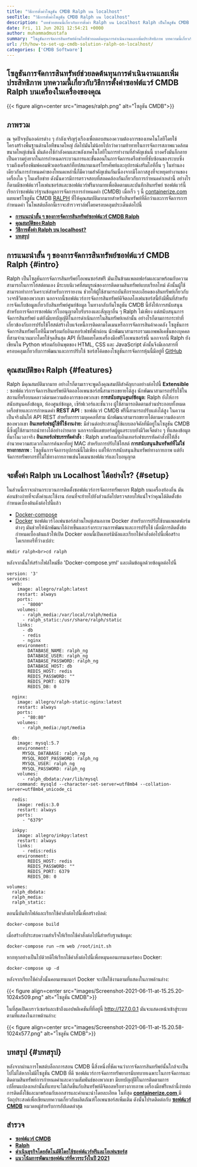 ```yaml
---
title: "วิธีการตั้งค่าโซลูชัน CMDB Ralph บน localhost" 
seoTitle: "วิธีการตั้งค่าโซลูชัน CMDB Ralph บน localhost" 
description: "บทช่วยสอนนี้เกี่ยวกับการตั้งค่า Ralph บน Localhost Ralph เป็นโซลูชัน CMDB ฟรีที่มีคุณสมบัติในการติดตามสินทรัพย์และการกำหนดค่า" 
date: Fri, 11 Jun 2021 12:54:21 +0000
author: muhammadmustafa
summary: "โซลูชันการจัดการสินทรัพย์ด้านไอทีช่วยลดต้นทุนการดำเนินงานและเพิ่มประสิทธิภาพ บทความนี้เกี่ยวกับวิธีการตั้งค่าซอฟต์แวร์ CMDB Ralph บนเครื่องในเครื่องของคุณ" 
url: /th/how-to-set-up-cmdb-solution-ralph-on-localhost/
categories: ['CMDB Software']
---
```


## โซลูชันการจัดการสินทรัพย์ช่วยลดต้นทุนการดำเนินงานและเพิ่มประสิทธิภาพ บทความนี้เกี่ยวกับวิธีการตั้งค่าซอฟต์แวร์ CMDB Ralph บนเครื่องในเครื่องของคุณ

{{< figure align=center src="images/ralph.png" alt="โซลูชัน CMDB">}}


##  **ภาพรวม**  
ณ จุดปัจจุบันองค์กรต่าง ๆ กำลังเจริญรุ่งเรืองเพื่อตอบสนองความต้องการของเทคโนโลยีโดยใช้โครงสร้างพื้นฐานด้านไอทีขนาดใหญ่ ถัดไปมันไม่น้อยไปกว่าความท้าทายในการจัดการสภาพแวดล้อมขนาดใหญ่เช่นนี้ มันต้องใช้กำลังคนและพลังเทคโนโลยีในการทำงานที่สำคัญเช่นนี้ บางครั้งมันก็กลายเป็นความยุ่งยากในการกำหนดกระบวนการและขั้นตอนในการจัดการเครือข่ายที่ซับซ้อนของระบบซึ่งรวมถึงเครื่องพิมพ์คอมพิวเตอร์เดสก์ท็อปสแกนเนอร์โทรศัพท์และอุปกรณ์เสริมไอทีอื่น ๆ ในทำนองเดียวกันการกำหนดค่าของโหนดเหล่านี้ก็มีความสำคัญเช่นกันเนื่องจากมีโอกาสสูงที่จะหยุดทำงานของเครื่องใด ๆ ในเครือข่าย ดังนั้นควรมีการตรวจสอบที่สอดคล้องกันเกี่ยวกับการกำหนดค่าเหล่านี้
อย่างไรก็ตามมีซอฟต์แวร์โอเพ่นซอร์สและซอฟต์แวร์ฟรีมากมายเพื่อติดตามและบันทึกสินทรัพย์ ซอฟต์แวร์นี้เรียกว่าซอฟต์แวร์ฐานข้อมูลการจัดการการกำหนดค่า (CMDB) เมื่อเร็ว ๆ นี้ [containerize.com][1] เผยแพร่โซลูชัน CMDB [RALPH][2] ที่ให้คุณสมบัติมากมายสำหรับสินทรัพย์ที่ดีกว่าและการจัดการการกำหนดค่า ในโพสต์บล็อกนี้เราจะสำรวจราล์ฟโดยครอบคลุมประเด็นต่อไปนี้
*  **[การแนะนำสั้น ๆ ของการจัดการสินทรัพย์ซอฟต์แวร์ CMDB Ralph][3]**  
*  **[คุณสมบัติของ Ralph][4]**  
*  **[วิธีการตั้งค่า Ralph บน localhost?][5]**  
*  **[บทสรุป][6]**  

## การแนะนำสั้น ๆ ของการจัดการสินทรัพย์ซอฟต์แวร์ CMDB Ralph {#intro}

Ralph เป็นโซลูชันการจัดการสินทรัพย์โอเพนซอร์สฟรี มันเป็นข้ามแพลตฟอร์มและมาพร้อมกับความสามารถในการโฮสต์ตนเอง มีระบบนิเวศที่สมบูรณ์ของการติดตามสินทรัพย์แบบเรียลไทม์ ดังนั้นผู้ใช้สามารถทำการวิเคราะห์สำหรับการรายงาน ช่วยให้ผู้ใช้สามารถบันทึกรายละเอียดของสินทรัพย์เกี่ยวกับวงจรชีวิตของพวกเขา นอกจากนี้ซอฟต์แวร์การจัดการสินทรัพย์ดิจิตอลโอเพ่นซอร์สนี้ยังมีพื้นที่สำหรับการจัดเก็บข้อมูลเกี่ยวกับสินทรัพย์ศูนย์ข้อมูล ในทางกลับกันโซลูชัน CMDB นี้ยังให้การสนับสนุนสำหรับการจัดการซอฟต์แวร์ใบอนุญาตใบรับรองและสัญญาอื่น ๆ Ralph ไม่เพียง แต่สนับสนุนการจัดการสินทรัพย์ แต่ยังมีบทบัญญัติในการดำเนินการในสินทรัพย์เหล่านั้น อย่างไรก็ตามการกระทำที่เกี่ยวข้องกับการปรับใช้โฮสต์สร้างใบแจ้งหนี้การติดตามโดเมนหรือการจัดการสินค้าคงคลัง
โซลูชันการจัดการสินทรัพย์ไอทีนี้มาพร้อมกับอินเทอร์เฟซที่พักผ่อน นักพัฒนาสามารถรวมแอพพลิเคชั่นของบุคคลที่สามจำนวนมากโดยใช้จุดสิ้นสุด API ที่เปิดเผยโดยเครื่องมือฟรีโอเพนซอร์ซนี้ นอกจากนี้ Ralph ยังเขียนใน Python พร้อมกับอินพุตของ HTML, CSS และ JavaScript ดังนั้นจึงมีเอกสารที่ครอบคลุมเกี่ยวกับการพัฒนาและการปรับใช้ ซอร์สโค้ดของโซลูชันการจัดการหุ้นนี้มีอยู่ที่ [GitHub][7]

## คุณสมบัติของ Ralph {#features}

Ralph มีคุณสมบัติมากมาย อย่างไรก็ตามเราจะพูดถึงคุณสมบัติสำคัญบางอย่างต่อไปนี้
 **Extensible** : ซอฟต์แวร์การจัดการสินทรัพย์ดิจิตอลโอเพนซอร์สนี้สามารถขยายได้สูง นักพัฒนาสามารถปรับใช้ในสถานที่หรือบนคลาวด์ตามความต้องการของพวกเขา
 **การสนับสนุนศูนย์ข้อมูล:**  Ralph ยังให้การสนับสนุนคลังข้อมูล, ห้องศูนย์ข้อมูล, เซิร์ฟเวอร์และชั้นวาง ผู้ใช้สามารถติดตามส่วนประกอบทั้งหมดเครือข่ายและการกำหนดค่า
 **REST API** : ซอฟต์แวร์ CMDB ฟรีนี้สามารถปรับแต่งได้สูง ในความเป็นจริงมันให้ API REST สำหรับการรวมบุคคลที่สาม นักพัฒนาสามารถขยายได้ตามความต้องการของพวกเขา
 **อินเทอร์เฟซผู้ใช้ที่ใช้งานง่าย:**  มีส่วนต่อประสานผู้ใช้แบบลอจิคัลที่มีอยู่ในโซลูชัน CMDB นี้ซึ่งผู้ใช้สามารถนำทางได้อย่างง่ายดาย นอกจากนี้แดชบอร์ดผู้ดูแลระบบยังมีวิดเจ็ตต่าง ๆ ที่แสดงข้อมูลที่มาในเวลาจริง
 **อินเทอร์เฟซบรรทัดคำสั่ง** : Ralph มาพร้อมกับอินเทอร์เฟซบรรทัดคำสั่งที่ให้สิ่งอำนวยความสะดวกในการค้นหาที่อยู่ MAC สำหรับการปรับใช้โฮสต์
 **การสนับสนุนสินทรัพย์ที่ไม่ใช่ทางกายภาพ** : โซลูชันการจัดการอุปกรณ์นี้ไม่เพียง แต่ให้การสนับสนุนสินทรัพย์ทางกายภาพ แต่ยังจัดการทรัพยากรที่ไม่ใช่ทางกายภาพเช่นโดเมนซอฟต์แวร์และใบอนุญาต

## จะตั้งค่า Ralph บน Localhost ได้อย่างไร? {#setup}

ในส่วนนี้เราจะผ่านกระบวนการติดตั้งซอฟต์แวร์การจัดการทรัพยากร Ralph บนเครื่องท้องถิ่น มันค่อนข้างง่ายที่จะตั้งค่าและใช้งาน
ก่อนที่จะย้ายไปยังส่วนถัดไปตรวจสอบให้แน่ใจว่าคุณได้ติดตั้งข้อกำหนดเบื้องต้นดังต่อไปนี้แล้ว
  * [Docker-compose][8]
  * [Docker][9]
ซอฟต์แวร์โอเพ่นซอร์สส่วนใหญ่เสนอภาพ Docker สำหรับการปรับใช้บนแพลตฟอร์มต่างๆ มันช่วยให้นักพัฒนาได้ง่ายขึ้นและเร่งกระบวนการพัฒนาและการปรับใช้
เมื่อมีการติดตั้งข้อกำหนดเบื้องต้นแล้วให้เปิด Docker ตอนนี้เปิดเทอร์มินัลและเรียกใช้คำสั่งต่อไปนี้เพื่อสร้างไดเรกทอรีที่ว่างเปล่า:
```
mkdir ralph<br>cd ralph
```
หลังจากนั้นให้สร้างไฟล์ใหม่ชื่อ 'Docker-compose.yml' และเติมข้อมูลด้วยข้อมูลต่อไปนี้
```
version: '3'
services:
  web:
    image: allegro/ralph:latest
    restart: always
    ports:
      - "8000"
    volumes:
      - ralph_media:/var/local/ralph/media
      - ralph_static:/usr/share/ralph/static
    links:
      - db
      - redis
      - nginx
    environment:
        DATABASE_NAME: ralph_ng
        DATABASE_USER: ralph_ng
        DATABASE_PASSWORD: ralph_ng
        DATABASE_HOST: db
        REDIS_HOST: redis
        REDIS_PASSWORD: ""
        REDIS_PORT: 6379
        REDIS_DB: 0

  nginx:
    image: allegro/ralph-static-nginx:latest
    restart: always
    ports:
      - "80:80"
    volumes:
      - ralph_media:/opt/media

  db:
    image: mysql:5.7
    environment:
      MYSQL_DATABASE: ralph_ng
      MYSQL_ROOT_PASSWORD: ralph_ng
      MYSQL_USER: ralph_ng
      MYSQL_PASSWORD: ralph_ng
    volumes:
      - ralph_dbdata:/var/lib/mysql
    command: mysqld --character-set-server=utf8mb4 --collation-server=utf8mb4_unicode_ci

  redis:
    image: redis:3.0
    restart: always
    ports:
      - "6379"

  inkpy:
    image: allegro/inkpy:latest
    restart: always
    links:
      - redis:redis
    environment:
        REDIS_HOST: redis
        REDIS_PASSWORD: ""
        REDIS_PORT: 6379
        REDIS_DB: 0

volumes:
  ralph_dbdata:
  ralph_media:
  ralph_static:
```
ตอนนี้บันทึกไฟล์และเรียกใช้คำสั่งต่อไปนี้เพื่อสร้างบิลด์:
```
docker-compose build

```
เมื่อสร้างที่ประสบความสำเร็จให้เรียกใช้คำสั่งต่อไปนี้สำหรับฐานข้อมูล:
```
docker-compose run –rm web /root/init.sh

```
หากทุกอย่างเป็นไปด้วยดีให้เรียกใช้คำสั่งต่อไปนี้เพื่อหมุนคอนเทนเนอร์ของ Docker:
```
docker-compose up -d
```
หลังจากเรียกใช้คำสั่งนั้นคอนเทนเนอร์ Docker จะเปิดใช้งานตามที่แสดงในภาพด้านล่าง:

{{< figure align=center src="images/Screenshot-2021-06-11-at-15.25.20-1024x509.png" alt="โซลูชัน CMDB">}}

ในที่สุดเปิดเบราว์เซอร์และเข้าถึงแอปพลิเคชันที่ที่อยู่นี้ http://127.0.0.1
มันจะแสดงหน้าเข้าสู่ระบบตามที่แสดงในภาพด้านล่าง:

{{< figure align=center src="images/Screenshot-2021-06-11-at-15.20.58-1024x577.png" alt="โซลูชัน CMDB">}}


## บทสรุป {#บทสรุป}

หลังจากผ่านการโพสต์บล็อกการสอน CMDB นี้สิ่งหนึ่งที่ชัดเจนว่าการจัดการสินทรัพย์นั้นใกล้จะเป็นไปไม่ได้หากไม่มีโซลูชัน CMDB ที่ดี ซอฟต์แวร์การจัดการทรัพยากรมีบทบาทเฉพาะในการจัดการและติดตามสินทรัพย์การกำหนดค่าและความสัมพันธ์ของพวกเขา มีบทบัญญัติในการติดตามการเปลี่ยนแปลงเหล่านั้นที่แทบจะไม่เกิดขึ้นกับสินทรัพย์ดิจิตอลหรือทางกายภาพ เครื่องมือฟรีเหล่านี้ง่ายต่อการติดตั้งใช้และมาพร้อมกับเอกสารและคำแนะนำโดยละเอียด ในที่สุด [  **containerize.com** ][1] มีวัตถุประสงค์เพื่อเขียนบทความเกี่ยวกับผลิตภัณฑ์โอเพนซอร์สเพิ่มเติม ดังนั้นโปรดติดต่อกับ [][10] **[ซอฟต์แวร์ CMDB][11]**  หมวดหมู่สำหรับการอัปเดตล่าสุด

## สำรวจ
*  **[ซอฟต์แวร์ CMDB][11]**  
*  **[Ralph][2]**  
* [  **ดำเนินธุรกิจโดยอัตโนมัติโดยใช้ซอฟต์แวร์ฟรีและโอเพ่นซอร์ส**  ][12]
*  **[แนวโน้มการพัฒนาซอฟต์แวร์ที่ควรระวังในปี 2021][13]**  



[1]: https://www.containerize.com/
[2]: https://products.containerize.com/cmdb-software/ralph/
[3]: #intro
[4]: #features
[5]: #setup
[6]: #Conclusion
[7]: https://github.com/allegro/ralph
[8]: http://docs.docker.com/compose/install/
[9]: https://docs.docker.com/docker-for-mac/install/
[10]: https://products.containerize.com/healthcare-technologies/
[11]: https://products.containerize.com/cmdb-software/
[12]: https://blog.containerize.com/blogging/automate-business-operations-using-open-source-software/
[13]: https://blog.containerize.com/blockchain-platforms/software-development-trends-to-look-out-for-in-2021/
